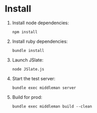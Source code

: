 # Install

1. Install node dependencies:

    `npm install`

2. Install ruby dependencies:

    `bundle install`

3. Launch JSlate:

    `node JSlate.js`
    
4. Start the test server:

    `bundle exec middleman server`

5. Build for prod:

    `bundle exec middleman build --clean`